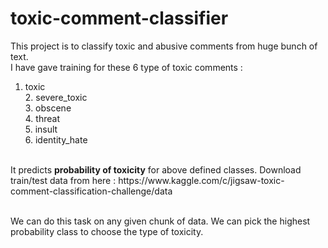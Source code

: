 # toxic-comment-classifier

This project is to classify toxic and abusive comments from huge bunch of text.<br />
I have gave training for these 6 type of toxic comments : <br/>
1. toxic<br/> 2. severe_toxic<br/> 3. obscene<br/> 4. threat<br/> 5. insult<br/> 6. identity_hate<br/>
<br/>
It predicts <b>probability of toxicity</b> for above defined classes.
Download train/test data from here : https://www.kaggle.com/c/jigsaw-toxic-comment-classification-challenge/data <br/>
<br/>

We can do this task on any given chunk of data. We can pick the highest probability class to choose the type of toxicity.

